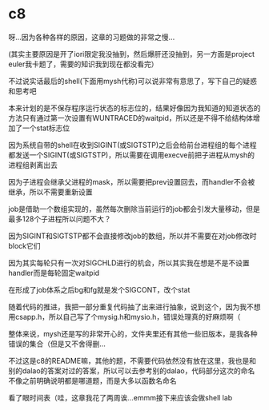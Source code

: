 # c8

呀...因为各种各样的原因，这章的习题做的非常之慢...

(其实主要原因是开了iori限定我没抽到，然后爆肝还没抽到，另一方面是project euler我卡题了，需要的知识我到现在都没看完）

不过说实话最后的shell(下面用mysh代称)可以说非常有意思了，写下自己的疑惑和思考吧

本来计划的是不保存程序运行状态的标志位的，结果好像因为我知道的知道状态的方法只有通过第一次设置有WUNTRACED的waitpid，所以还是不得不给结构体增加了一个stat标志位

因为系统自带的shell在收到SIGINT(或SIGTSTP)之后会给前台进程组的每个进程都发送一个SIGINT(或SIGTSTP)，所以需要在调用execve前把子进程从mysh的进程组剥离出去

因为子进程会继承父进程的mask，所以需要把prev设置回去，而handler不会被继承，所以不需要重新设置

job是借助一个数组实现的，虽然每次删除当前运行的job都会引发大量移动，但是最多128个子进程所以问题不大？

因为SIGINT和SIGTSTP都不会直接修改job的数组，所以并不需要在对job修改时block它们

因为其实每轮只有一次对SIGCHLD进行的机会，所以其实我在想是不是不设置handler而是每轮固定waitpid

在形成了job体系之后bg和fg就是发个SIGCONT，改个stat

随着代码的推进，我把一部分重复代码抽了出来进行抽象，说到这个，因为我不想用csapp.h，所以自己写了个mysig.h和mysio.h，错误处理真的好麻烦啊（

整体来说，mysh还是写的非常开心的，文件夹里还有其他一些旧版本，是我各种错误的集合（但是又不舍得删...

不过这是c8的README嘛，其他的题，不需要代码依然没有放在这里，我也是和别的dalao的答案对过的答案，所以可以去参考别的dalao，代码部分这次的命名不像之前明确说明都是哪道题，而是大多以函数名命名

看了眼时间表（哇，这章我花了两周诶...emmm接下来应该会做shell lab

